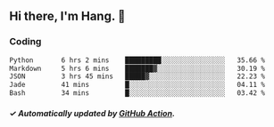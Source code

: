 ## Hi there, I'm Hang. 👋

### Coding

<!--START_SECTION:waka-->

```txt
Python       6 hrs 2 mins    █████████░░░░░░░░░░░░░░░░   35.66 %
Markdown     5 hrs 6 mins    ███████▓░░░░░░░░░░░░░░░░░   30.19 %
JSON         3 hrs 45 mins   █████▓░░░░░░░░░░░░░░░░░░░   22.23 %
Jade         41 mins         █░░░░░░░░░░░░░░░░░░░░░░░░   04.11 %
Bash         34 mins         █░░░░░░░░░░░░░░░░░░░░░░░░   03.42 %
```

<!--END_SECTION:waka-->

##### ✓ Automatically updated by [GitHub Action](https://github.com/huhuhang/huhuhang/actions).

